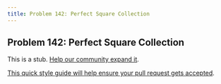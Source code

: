 ```yaml
---
title: Problem 142: Perfect Square Collection
---
```

## Problem 142: Perfect Square Collection

This is a stub. <a href='https://github.com/freecodecamp/guides/tree/master/src/pages/certifications/coding-interview-prep/project-euler/problem-142-perfect-square-collection/index.md' target='_blank' rel='nofollow'>Help our community expand it</a>.

<a href='https://github.com/freecodecamp/guides/blob/master/README.md' target='_blank' rel='nofollow'>This quick style guide will help ensure your pull request gets accepted</a>.

<!-- The article goes here, in GitHub-flavored Markdown. Feel free to add YouTube videos, images, and CodePen/JSBin embeds  -->
